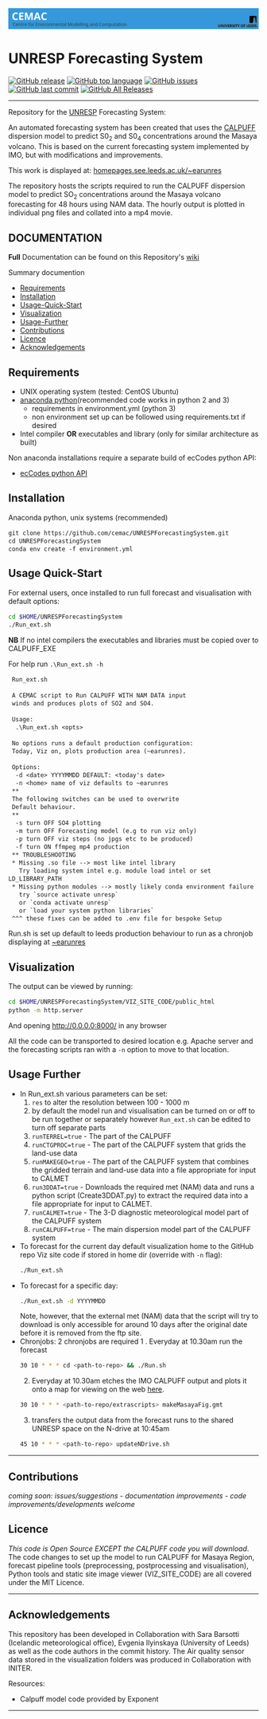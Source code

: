 <div align="center">
<a href="https://www.cemac.leeds.ac.uk/">
  <img src="https://github.com/cemac/cemac_generic/blob/master/Images/cemac.png"></a>
  <br>
</div>

# UNRESP Forecasting System

[![GitHub release](https://img.shields.io/github/release/cemac/UNRESPForecastingSystem.svg)](https://github.com/cemac/UNRESPForecastingSystem/releases) [![GitHub top language](https://img.shields.io/github/languages/top/cemac/UNRESPForecastingSystem.svg)](https://github.com/cemac/UNRESPForecastingSystem) [![GitHub issues](https://img.shields.io/github/issues/cemac/UNRESPForecastingSystem.svg)](https://github.com/cemac/UNRESPForecastingSystem/issues) [![GitHub last commit](https://img.shields.io/github/last-commit/cemac/UNRESPForecastingSystem.svg)](https://github.com/cemac/UNRESPForecastingSystem/commits/master) [![GitHub All Releases](https://img.shields.io/github/downloads/cemac/UNRESPForecastingSystem/total.svg)](https://github.com/cemac/UNRESPForecastingSystem/releases)

<hr>

Repository for the [UNRESP](https://vumo.cloud/) Forecasting System:

An automated forecasting system has been created that uses the [CALPUFF](http://www.src.com/) dispersion model to predict S0<sub>2</sub> and S0<sub>4</sub> concentrations around the Masaya volcano. This is based on the current forecasting system implemented by IMO, but with modifications and improvements.

This work is displayed at: [homepages.see.leeds.ac.uk/~earunres](https://homepages.see.leeds.ac.uk/~earunres)


The repository hosts the scripts required to run the CALPUFF dispersion model to predict SO<sub>2</sub> concentrations around the Masaya volcano forecasting for 48 hours using NAM data. The hourly output is plotted in individual png files and collated into a mp4 movie.

## DOCUMENTATION ##

**Full** Documentation can be found on this Repository's [wiki](https://github.com/cemac/UNRESPForecastingSystem/wiki)

Summary documention
- [Requirements](#Requirements)
- [Installation](#Installation)
- [Usage-Quick-Start](#Usage-Quick-Start)
- [Visualization](#Visualization)
- [Usage-Further](#Usage-Further)
- [Contributions](#Contributions)
- [Licence](#Licence)
- [Acknowledgements](#Acknowledgements)

## Requirements ##

* UNIX operating system (tested: CentOS Ubuntu)
* [anaconda python](https://www.anaconda.com/distribution/#download-section)(recommended code works in python 2 and 3)
  * requirements in environment.yml (python 3)
  * non environment set up can be followed using requirements.txt if desired
* Intel compiler **OR** executables and library (only for similar architecture as built)

Non anaconda installations require a separate build of ecCodes python API:
* [ecCodes python API](https://confluence.ecmwf.int//display/ECC/Releases)

## Installation ##

Anaconda python, unix systems (recommended)

```
git clone https://github.com/cemac/UNRESPForecastingSystem.git
cd UNRESPForecastingSystem
conda env create -f environment.yml
```

## Usage Quick-Start ##

For external users, once installed to run full forecast and visualisation with default options:

```bash
cd $HOME/UNRESPForecastingSystem
./Run_ext.sh
```

**NB** If no intel compilers the executables and libraries must be copied over to CALPUFF_EXE

For help run `.\Run_ext.sh -h`

```
 Run_ext.sh

 A CEMAC script to Run CALPUFF WITH NAM DATA input
 winds and produces plots of SO2 and SO4.

 Usage:
  .\Run_ext.sh <opts>

 No options runs a default production configuration:
 Today, Viz on, plots production area (~earunres).

 Options:
  -d <date> YYYYMMDD DEFAULT: <today's date>
  -n <home> name of viz defaults to ~earunres
 **
 The following switches can be used to overwrite
 Default behaviour.
 **
  -s turn OFF SO4 plotting
  -m turn OFF Forecasting model (e.g to run viz only)
  -p turn OFF viz steps (no jpgs etc to be produced)
  -f turn ON ffmpeg mp4 production
 ** TROUBLESHOOTING
 * Missing .so file --> most like intel library
   Try loading system intel e.g. module load intel or set LD_LIBRARY_PATH
 * Missing python modules --> mostly likely conda environment failure
   try `source activate unresp`
   or `conda activate unresp`
   or `load your system python libraries`
 ^^^ these fixes can be added to .env file for bespoke Setup
```

Run.sh is set up default to leeds production behaviour to run as a chronjob displaying at [~earunres](https://homepages.see.leeds.ac.uk/~earunres/UNRESP_VIZ/index.html)

## Visualization

The output can be viewed by running:

```bash
cd $HOME/UNRESPForecastingSystem/VIZ_SITE_CODE/public_html
python -m http.server
```
And opening http://0.0.0.0:8000/ in any browser

All the code can be transported to desired location e.g. Apache server and the
forecasting scripts ran with a `-n` option to move to that location.

## Usage Further

* In Run_ext.sh various parameters can be set:
  1. `res` to alter the resolution between 100 - 1000 m
  2. by default the model run and visualisation can be turned on or off to be
    run together or separately however `Run_ext.sh` can be edited to turn off
    separate parts
  3. `runTERREL=true` - The part of the CALPUFF
  4. `runCTGPROC=true` - The part of the CALPUFF system that grids the land-use data
  5. `runMAKEGEO=true` - The part of the CALPUFF system that combines the gridded terrain and land-use data into a file appropriate for input to CALMET
  6. `run3DDAT=true` - Downloads the required met (NAM) data and runs a python script (Create3DDAT.py) to extract the required data into a file appropriate for input to CALMET.
  7. `runCALMET=true` - The 3-D diagnostic meteorological model part of the CALPUFF system
  8. `runCALPUFF=true` - The main dispersion model part of the CALPUFF system
* To forecast for the current day default visualization home to the GitHub repo
  Viz site code if stored in home dir (override with `-n` flag):
  ```bash
  ./Run_ext.sh
  ```
* To forecast for a specific day:
  ```bash
  ./Run_ext.sh -d YYYYMMDD
  ```
  Note, however, that the external met (NAM) data that the script will try to download is only accessible for around 10 days after the original date before it is removed from the ftp site.
* Chronjobs: 2 chronjobs are required
  1 . Everyday at 10.30am run the forecast
    ```bash
    30 10 * * * cd <path-to-repo> && ./Run.sh
    ```
  2. Everyday at 10.30am etches the IMO CALPUFF output and plots it onto a map for viewing on the web [here](http://homepages.see.leeds.ac.uk/~earunres/masayaSO2.html).
    ```bash
    30 10 * * * <path-to-repo/extrascripts> makeMasayaFig.gmt
    ```
  3. transfers the output data from the forecast runs to the shared UNRESP space on the N-drive at 10:45am
  ```sh
  45 10 * * * <path-to-repo> updateNDrive.sh
  ```

<hr>


## Contributions ##

*coming soon: issues/suggestions - documentation improvements - code improvements/developments welcome*


## Licence ##

*This code is Open Source EXCEPT the CALPUFF code you will download*. The code changes to set up the model to run
CALPUFF for Masaya Region, forecast pipeline tools (preprocessing, postprocessing and visualisation), Python tools and static site image viewer (VIZ_SITE_CODE) are all covered under the MIT Licence.

<hr>

## Acknowledgements ##

This repository has been developed in Collaboration with Sara Barsotti (Icelandic meteorological office),
 Evgenia Ilyinskaya (University of Leeds) as well as the code authors in the commit history. The Air quality sensor data stored in the visualization folders was produced in Collaboration with INITER.

Resources:

* Calpuff model code provided by Exponent

<hr>
